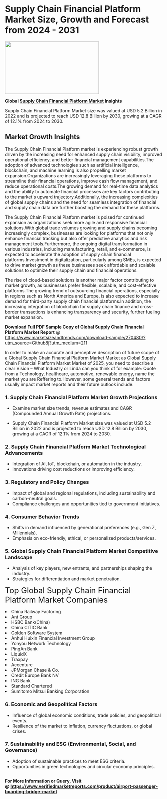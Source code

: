 <H1>Supply Chain Financial Platform Market Size, Growth and Forecast from 2024 - 2031</H1><img class="aligncenter size-medium wp-image-584254" src="https://thirdeyenews.in/wp-content/uploads/2024/09/Global-Market-Research-300x168.jpeg" alt="" width="300" height="168" /><p><strong>Global&nbsp;<a href="https://www.marketsizeandtrends.com/download-sample/270480/?utm_source=Github8j?utm_medium=211">Supply Chain Financial Platform Market</a> Insights</strong></p><p>Supply Chain Financial Platform Market size was valued at USD 5.2 Billion in 2022 and is projected to reach USD 12.8 Billion by 2030, growing at a CAGR of 12.1% from 2024 to 2030.</p><p><h2>Market Growth Insights</h2> <p>The Supply Chain Financial Platform market is experiencing robust growth driven by the increasing need for enhanced supply chain visibility, improved operational efficiency, and better financial management capabilities.The adoption of advanced technologies such as artificial intelligence, blockchain, and machine learning is also propelling market expansion.Organizations are increasingly leveraging these platforms to streamline their financial operations, improve cash flow management, and reduce operational costs.The growing demand for real-time data analytics and the ability to automate financial processes are key factors contributing to the market's upward trajectory.Additionally, the increasing complexities of global supply chains and the need for seamless integration of financial and supply chain data are further boosting the demand for these platforms.</p> <p>The Supply Chain Financial Platform market is poised for continued expansion as organizations seek more agile and responsive financial solutions.With global trade volumes growing and supply chains becoming increasingly complex, businesses are looking for platforms that not only enhance financial tracking but also offer predictive analytics and risk management tools.Furthermore, the ongoing digital transformation in various industries, including manufacturing, retail, and e-commerce, is expected to accelerate the adoption of supply chain financial platforms.Investment in digitalization, particularly among SMEs, is expected to drive market growth as these businesses seek affordable and scalable solutions to optimize their supply chain and financial operations.</p> <p>The rise of cloud-based solutions is another major factor contributing to market growth, as businesses prefer flexible, scalable, and cost-effective platforms.The growing trend of outsourcing financial operations, especially in regions such as North America and Europe, is also expected to increase demand for third-party supply chain financial platforms.In addition, the increasing integration of blockchain for supply chain finance and cross-border transactions is enhancing transparency and security, further fueling market expansion.</p> <p><span class=""><strong>Download Full PDF Sample Copy of Global Supply Chain Financial Platform Market Report</strong> @ <a href="https://www.marketsizeandtrends.com/download-sample/270480/?utm_source=Github8j?utm_medium=211" target="_blank">https://www.marketsizeandtrends.com/download-sample/270480/?utm_source=Github8j?utm_medium=211</a></span></p><p>In order to make an accurate and perceptive description of future scope of a Global&nbsp;Supply Chain Financial Platform Market Market as Global&nbsp;Supply Chain Financial Platform Market Market of 2025, you need to describe a clear Vision &ndash; What Industry or Linda can you think of for example: Quote from a Technology, healthcare, automotive, renewable energy, name the market you are Reffering to.However, some general trends and factors usually impact market reports and their future outlook include:</p><h3>1.&nbsp;<strong>Supply Chain Financial Platform Market Growth Projections</strong></h3><ul><li>Examine market size trends, revenue estimates and CAGR (Compounded Annual Growth Rate) projections.</li><li><p>Supply Chain Financial Platform Market size was valued at USD 5.2 Billion in 2022 and is projected to reach USD 12.8 Billion by 2030, growing at a CAGR of 12.1% from 2024 to 2030.</p></li></ul><h3>2.&nbsp;<strong>Supply Chain Financial Platform Market Technological Advancements</strong></h3><ul><li>Integration of AI, IoT, blockchain, or automation in the industry.</li><li>Innovations driving cost reductions or improving efficiency.</li></ul><h3>3.&nbsp;<strong>Regulatory and Policy Changes</strong></h3><ul><li>Impact of global and regional regulations, including sustainability and carbon-neutral goals.</li><li>Compliance challenges and opportunities tied to government initiatives.</li></ul><h3>4.&nbsp;<strong>Consumer Behavior Trends</strong></h3><ul><li>Shifts in demand influenced by generational preferences (e.g., Gen Z, Millennials).</li><li>Emphasis on eco-friendly, ethical, or personalized products/services.</li></ul><h3>5.&nbsp;<strong>Global Supply Chain Financial Platform Market Competitive Landscape</strong></h3><ul><li>Analysis of key players, new entrants, and partnerships shaping the industry.</li><li>Strategies for differentiation and market penetration.</li></ul><p data-pm-slice="1 1 []"><span style="color: inherit; font-family: inherit; font-size: 25px;">Top Global Supply Chain Financial Platform Market Companies</span></p><div class="" data-test-id=""><p><li>China Railway Factoring</li><li> Ant Group</li><li> HSBC Bank(China)</li><li> China CITIC Bank</li><li> Golden Software System</li><li> Anhui Huixin Financial Investment Group</li><li> Yonyou Network Technology</li><li> PingAn Bank</li><li> LiquidX</li><li> Traxpay</li><li> Accenture</li><li> JPMorgan Chase & Co.</li><li> Credit Europe Bank NV</li><li> ING Bank</li><li> Standard Chartered</li><li> Sumitomo Mitsui Banking Corporation</li></p></div><h3>6.&nbsp;<strong>Economic and Geopolitical Factors</strong></h3><ul><li>Influence of global economic conditions, trade policies, and geopolitical events.</li><li>Resilience of the market to inflation, currency fluctuations, or global crises.</li></ul><h3>7.&nbsp;<strong>Sustainability and ESG (Environmental, Social, and Governance)</strong></h3><ul><li>Adoption of sustainable practices to meet ESG criteria.</li><li>Opportunities in green technologies and circular economy principles.</li></ul><h2><strong style="font-size: 14px;">For More Information or Query, Visit @&nbsp;</strong><a style="background-color: #ffffff; font-size: 14px;" href="https://www.marketsizeandtrends.com/report/supply-chain-financial-platform-market/" target="_blank">https://www.verifiedmarketreports.com/product/airport-passenger-boarding-bridge-market</a></h2>